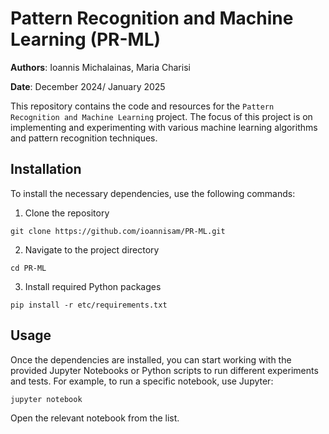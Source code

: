 # Pattern Recognition and Machine Learning (PR-ML) 

**Authors**: Ioannis Michalainas, Maria Charisi

**Date**: December 2024/ January 2025

This repository contains the code and resources for the `Pattern Recognition and Machine Learning` project. 
The focus of this project is on implementing and experimenting with various machine learning algorithms and pattern recognition techniques. 

## Installation
To install the necessary dependencies, use the following commands: 
1. Clone the repository 
```
git clone https://github.com/ioannisam/PR-ML.git 
```
2. Navigate to the project directory
```
cd PR-ML 
```
3. Install required Python packages 
```
pip install -r etc/requirements.txt 
```

## Usage
Once the dependencies are installed, you can start working with the provided Jupyter Notebooks or Python scripts to run different experiments and tests. For example, to run a specific notebook, use Jupyter:
```
jupyter notebook
```
Open the relevant notebook from the list. 